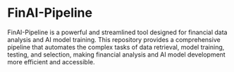 # FinAI-Pipeline
FinAI-Pipeline is a powerful and streamlined tool designed for financial data analysis and AI model training. This repository provides a comprehensive pipeline that automates the complex tasks of data retrieval, model training, testing, and selection, making financial analysis and AI model development more efficient and accessible.
